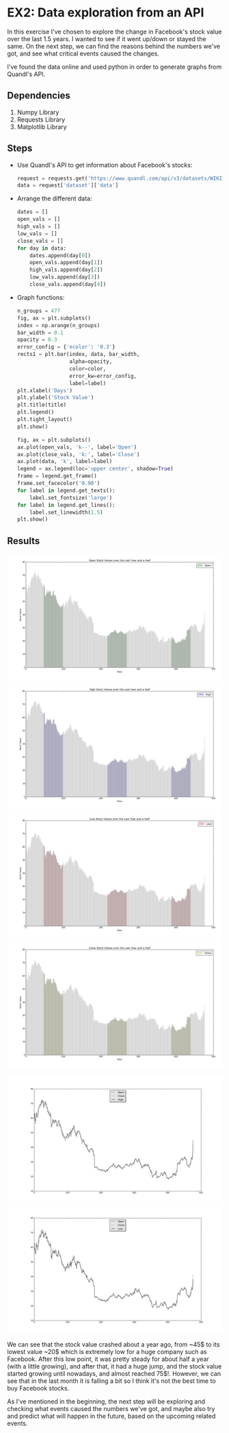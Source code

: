 EX2: Data exploration from an API
=================================


In this exercise I've chosen to explore the change in Facebook's stock value over the last 1.5 years.
I wanted to see if it went up/down or stayed the same.
On the next step, we can find the reasons behind the numbers we've got, and see what critical events caused the changes.

I've found the data online and used python in order to generate graphs from Quandl's API.


Dependencies
------------
  1. Numpy Library
  2. Requests Library
  3. Matplotlib Library


Steps
-----
  * Use Quandl's API to get information about Facebook's stocks:
  
    ```python
    request = requests.get('https://www.quandl.com/api/v3/datasets/WIKI/FB.json?end_date=2014-04-11?api_key=w4mFn8DZ_okL3s1zM6Dm').json()
    data = request['dataset']['data']
    ```

  * Arrange the different data:

    ```python
    dates = []
    open_vals = []
    high_vals = []
    low_vals = []
    close_vals = []
    for day in data:
        dates.append(day[0])
        open_vals.append(day[1])
        high_vals.append(day[2])
        low_vals.append(day[3])
        close_vals.append(day[4])
    ```
  
  * Graph functions:
  
    ```python
    n_groups = 477
    fig, ax = plt.subplots()
    index = np.arange(n_groups)
    bar_width = 0.1
    opacity = 0.3
    error_config = {'ecolor': '0.3'}
    rects1 = plt.bar(index, data, bar_width,
                     alpha=opacity,
                     color=color,
                     error_kw=error_config,
                     label=label)
    plt.xlabel('Days')
    plt.ylabel('Stock Value')
    plt.title(title)
    plt.legend()
    plt.tight_layout()
    plt.show()
    ```
  
    ```python
    fig, ax = plt.subplots()
    ax.plot(open_vals, 'k--', label='Open')
    ax.plot(close_vals, 'k:', label='Close')
    ax.plot(data, 'k', label=label)
    legend = ax.legend(loc='upper center', shadow=True)
    frame = legend.get_frame()
    frame.set_facecolor('0.90')
    for label in legend.get_texts():
        label.set_fontsize('large')
    for label in legend.get_lines():
        label.set_linewidth(1.5)
    plt.show()
    ```
  
Results
-------
![Open](ex2-api-open-values.png)
![High](ex2-api-high-values.png)
![Low](ex2-api-low-values.png)
![Close](ex2-api-close-values.png)


![High Legend](ex2-api-high-legend.png)
![Low Legend](ex2-api-low-legend.png)


We can see that the stock value crashed about a year ago, from ~45$ to its lowest value ~20$ which is extremely low for a huge
company such as Facebook.
After this low point, it was pretty steady for about half a year (with a little growing), and after that, it had a huge jump,
and the stock value started growing until nowadays, and almost reached 75$!. 
However, we can see that in the last month it is falling a bit so I think it's not the best time to buy Facebook stocks.


As I've mentioned in the beginning, the next step will be exploring and checking what events caused the numbers we've got,
and maybe also try and predict what will happen in the future, based on the upcoming related events.